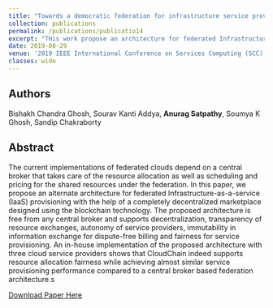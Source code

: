```yaml
---
title: "Towards a democratic federation for infrastructure service provisioning"
collection: publications
permalink: /publications/publicatio14
excerpt: "THis work propose an architecture for federated Infrastructure-as-a-service (IaaS) provisioning with the help of a completely decentralized marketplace designed using the blockchain technology."
date: 2019-08-29
venue: '2019 IEEE International Conference on Services Computing (SCC), Milan, Italy'
classes: wide
---
```

## Authors
Bishakh Chandra Ghosh, Sourav Kanti Addya, **Anurag Satpathy**, Soumya K Ghosh, Sandip Chakraborty

## Abstract
The current implementations of federated clouds depend on a central broker that takes care of the resource allocation as well as scheduling and pricing for the shared resources under the federation. In this paper, we propose an alternate architecture for federated Infrastructure-as-a-service (IaaS) provisioning with the help of a completely decentralized marketplace designed using the blockchain technology. The proposed architecture is free from any central broker and supports decentralization, transparency of resource exchanges, autonomy of service providers, immutability in information exchange for dispute-free billing and fairness for service provisioning. An in-house implementation of the proposed architecture with three cloud service providers shows that CloudChain indeed supports resource allocation fairness while achieving almost similar service provisioning performance compared to a central broker based federation architecture.s

[Download Paper Here](https://ieeexplore.ieee.org/abstract/document/8813913)
